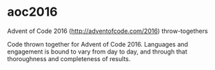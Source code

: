# aoc2016
Advent of Code 2016 (http://adventofcode.com/2016) throw-togethers 

Code thrown together for Advent of Code 2016. Languages and engagement is bound to vary from day to day, and through that thoroughness and completeness of results.

